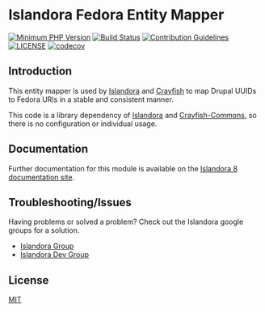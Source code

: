 
# Islandora Fedora Entity Mapper

[![Minimum PHP Version](https://img.shields.io/badge/php-%3E%3D%207.4-8892BF.svg?style=flat-square)](https://php.net/)
[![Build Status](https://github.com/Islandora/islandora-fedora-entity-mapper/actions/workflows/build-1.x.yml/badge.svg)](https://github.com/Islandora/islandora-fedora-entity-mapper/actions)
[![Contribution Guidelines](http://img.shields.io/badge/CONTRIBUTING-Guidelines-blue.svg)](./CONTRIBUTING.md)
[![LICENSE](https://img.shields.io/badge/license-MIT-blue.svg?style=flat-square)](./LICENSE)
[![codecov](https://codecov.io/gh/Islandora/islandora-fedora-entity-mapper/branch/1.x/graphs/badge.svg?branch=1.x)](https://codecov.io/gh/Islandora/islandora-fedora-entity-mapper)

## Introduction
This entity mapper is used by [Islandora](https://github.com/Islandora/islandora) and 
[Crayfish](https://github.com/Islandora/Crayfish) to map Drupal UUIDs to Fedora URIs in a
stable and consistent manner.

This code is a library dependency of [Islandora](https://github.com/Islandora/islandora) and
[Crayfish-Commons](https://github.com/Islandora/Crayfish-Commons), so there is 
no configuration or individual usage.

## Documentation

Further documentation for this module is available on the [Islandora 8 documentation site](https://islandora.github.io/documentation/).

## Troubleshooting/Issues

Having problems or solved a problem? Check out the Islandora google groups for a solution.

* [Islandora Group](https://groups.google.com/forum/?hl=en&fromgroups#!forum/islandora)
* [Islandora Dev Group](https://groups.google.com/forum/?hl=en&fromgroups#!forum/islandora-dev)

## License

[MIT](./LICENSE)
